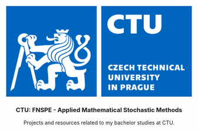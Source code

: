 <div id="header" align="center">
	<img src="https://github.com/docherak/CTU/blob/main/logo.jpg"> 	
</div>

<h3 align="center">CTU: FNSPE - Applied Mathematical Stochastic Methods</h3>
<p align="center">
	Projects and resources related to my bachelor studies at CTU.
</p>

